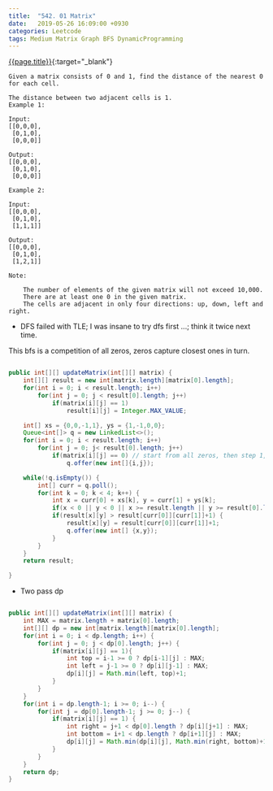 ```yaml
---
title:  "542. 01 Matrix"
date:   2019-05-26 16:09:00 +0930
categories: Leetcode
tags: Medium Matrix Graph BFS DynamicProgramming
---
```


[{{page.title}}](https://leetcode.com/problems/01-matrix/){:target="_blank"}

    Given a matrix consists of 0 and 1, find the distance of the nearest 0 for each cell.

    The distance between two adjacent cells is 1.
    Example 1:

    Input:
    [[0,0,0],
     [0,1,0],
     [0,0,0]]

    Output:
    [[0,0,0],
     [0,1,0],
     [0,0,0]]

    Example 2:

    Input:
    [[0,0,0],
     [0,1,0],
     [1,1,1]]

    Output:
    [[0,0,0],
     [0,1,0],
     [1,2,1]]

    Note:

        The number of elements of the given matrix will not exceed 10,000.
        There are at least one 0 in the given matrix.
        The cells are adjacent in only four directions: up, down, left and right.

* DFS failed with TLE; I was insane to try dfs first ...; think it twice next time.

This bfs is a competition of all zeros, zeros capture closest ones in turn.

```java

public int[][] updateMatrix(int[][] matrix) {
    int[][] result = new int[matrix.length][matrix[0].length];
    for(int i = 0; i < result.length; i++)
        for(int j = 0; j < result[0].length; j++)
            if(matrix[i][j] == 1)
                result[i][j] = Integer.MAX_VALUE;

    int[] xs = {0,0,-1,1}, ys = {1,-1,0,0};
    Queue<int[]> q = new LinkedList<>();
    for(int i = 0; i < result.length; i++)
        for(int j = 0; j< result[0].length; j++)
            if(matrix[i][j] == 0) // start from all zeros, then step 1, step 2...
                q.offer(new int[]{i,j});

    while(!q.isEmpty()) {
        int[] curr = q.poll();
        for(int k = 0; k < 4; k++) {
            int x = curr[0] + xs[k], y = curr[1] + ys[k];
            if(x < 0 || y < 0 || x >= result.length || y >= result[0].length) continue;
            if(result[x][y] > result[curr[0]][curr[1]]+1) {
                result[x][y] = result[curr[0]][curr[1]]+1;
                q.offer(new int[] {x,y});
            }
        }
    }
    return result;

}
```

* Two pass dp

```java

public int[][] updateMatrix(int[][] matrix) {
    int MAX = matrix.length + matrix[0].length;
    int[][] dp = new int[matrix.length][matrix[0].length];
    for(int i = 0; i < dp.length; i++) {
        for(int j = 0; j < dp[0].length; j++) {
            if(matrix[i][j] == 1){
                int top = i-1 >= 0 ? dp[i-1][j] : MAX;
                int left = j-1 >= 0 ? dp[i][j-1] : MAX;
                dp[i][j] = Math.min(left, top)+1;
            }
        }
    }
    for(int i = dp.length-1; i >= 0; i--) {
        for(int j = dp[0].length-1; j >= 0; j--) {
            if(matrix[i][j] == 1) {
                int right = j+1 < dp[0].length ? dp[i][j+1] : MAX;
                int bottom = i+1 < dp.length ? dp[i+1][j] : MAX;
                dp[i][j] = Math.min(dp[i][j], Math.min(right, bottom)+1);
            }
        }
    }
    return dp;
}
```
